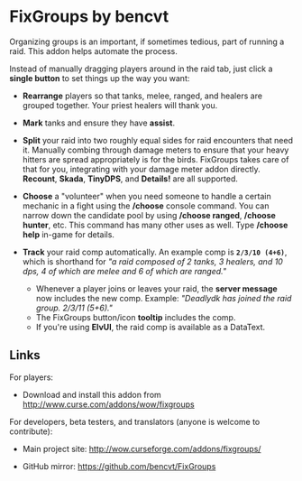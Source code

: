 # FixGroups by bencvt

Organizing groups is an important, if sometimes tedious, part of running a raid. This addon helps automate the process.

Instead of manually dragging players around in the raid tab, just click a **single button** to set things up the way you want:

 * **Rearrange** players so that tanks, melee, ranged, and healers are grouped together. Your priest healers will thank you.

 * **Mark** tanks and ensure they have **assist**.

 * **Split** your raid into two roughly equal sides for raid encounters that need it. Manually combing through damage meters to ensure that your heavy hitters are spread appropriately is for the birds. FixGroups takes care of that for you, integrating with your damage meter addon directly. **Recount**, **Skada**, **TinyDPS**, and **Details!** are all supported.

 * **Choose** a "volunteer" when you need someone to handle a certain mechanic in a fight using the **/choose** console command. You can narrow down the candidate pool by using **/choose ranged**, **/choose hunter**, etc. This command has many other uses as well. Type **/choose help** in-game for details.

 * **Track** your raid comp automatically. An example comp is **`2/3/10 (4+6)`**, which is shorthand for *"a raid composed of 2 tanks, 3 healers, and 10 dps, 4 of which are melee and 6 of which are ranged."*
   * Whenever a player joins or leaves your raid, the **server message** now includes the new comp. Example: *"Deadlydk has joined the raid group. 2/3/11 (5+6)."*
   * The FixGroups button/icon **tooltip** includes the comp.
   * If you're using **ElvUI**, the raid comp is available as a DataText.

## Links

For players:

 * Download and install this addon from http://www.curse.com/addons/wow/fixgroups

For developers, beta testers, and translators (anyone is welcome to contribute):

 * Main project site: http://wow.curseforge.com/addons/fixgroups/

 * GitHub mirror: https://github.com/bencvt/FixGroups
